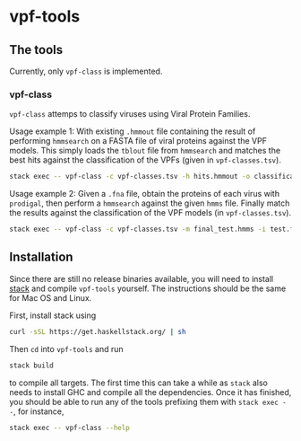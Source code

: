 # vpf-tools

## The tools

Currently, only `vpf-class` is implemented.

### vpf-class

`vpf-class` attemps to classify viruses using Viral Protein Families.

Usage example 1: With existing `.hmmout` file containing the result of
performing `hmmsearch` on a FASTA file of viral proteins against the VPF models.
This simply loads the `tblout` file from `hmmsearch` and matches the best hits
against the classification of the VPFs (given in `vpf-classes.tsv`).
```sh
stack exec -- vpf-class -c vpf-classes.tsv -h hits.hmmout -o classification.tsv
```

Usage example 2: Given a `.fna` file, obtain the proteins of each virus with
`prodigal`, then perform a `hmmsearch` against the given `hmms` file. Finally
match the results against the classification of the VPF models (in `vpf-classes.tsv`).
```sh
stack exec -- vpf-class -c vpf-classes.tsv -m final_test.hmms -i test.fna -o classification.tsv
```

## Installation

Since there are still no release binaries available, you will need to install
[stack](haskellstack.org) and compile `vpf-tools` yourself. The instructions
should be the same for Mac OS and Linux.

First, install stack using
```sh
curl -sSL https://get.haskellstack.org/ | sh
```

Then `cd` into `vpf-tools` and run
```sh
stack build
```

to compile all targets. The first time this can take a while as `stack` also
needs to install GHC and compile all the dependencies. Once it has finished,
you should be able to run any of the tools prefixing them with `stack
exec --`, for instance,
```sh
stack exec -- vpf-class --help
```
